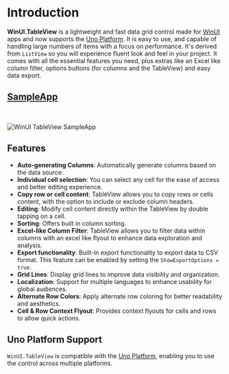 # Introduction

**WinUI.TableView** is a lightweight and fast data grid control made for [WinUI](https://learn.microsoft.com/en-us/windows/apps/winui/winui3) apps and now supports the [Uno Platform](https://platform.uno/). It is easy to use, and capable of handling large numbers of items with a focus on performance. It's derived from `ListView` so you will experience fluent look and feel in your project. It comes with all the essential features you need, plus extras like an Excel like column filter, options buttons (for columns and the TableView) and easy data export.

## [SampleApp](https://github.com/w-ahmad/WinUI.TableView.SampleApp)

<br>

![WinUI TableView SampleApp](https://raw.githubusercontent.com/w-ahmad/WinUI.TableView.SampleApp/main/WinUI.TableView%20SampleApp.gif)

## Features
- **Auto-generating Columns**: Automatically generate columns based on the data source.
- **Individual cell selection**: You can select any cell for the ease of access and better editing experience.
- **Copy row or cell content**: TableView allows you to copy rows or cells content, with the option to include or exclude column headers.
- **Editing**: Modify cell content directly within the TableView by double tapping on a cell.
- **Sorting**: Offers built in column sorting.
- **Excel-like Column Filter**: TableView allows you to filter data within columns with an excel like flyout to enhance data exploration and analysis.
- **Export functionality**: Built-in export functionality to export data to CSV format. This feature can be enabled by setting the `ShowExportOptions = true`.
- **Grid Lines**: Display grid lines to improve data visibility and organization.
- **Localization**: Support for multiple languages to enhance usability for global audiences.
- **Alternate Row Colors**: Apply alternate row coloring for better readability and aesthetics.
- **Cell & Row Context Flyout**: Provides context flyouts for cells and rows to allow quick actions.

## Uno Platform Support
`WinUI.TableView` is compatible with the [Uno Platform](https://platform.uno/), enabling you to use the control across multiple platforms.
